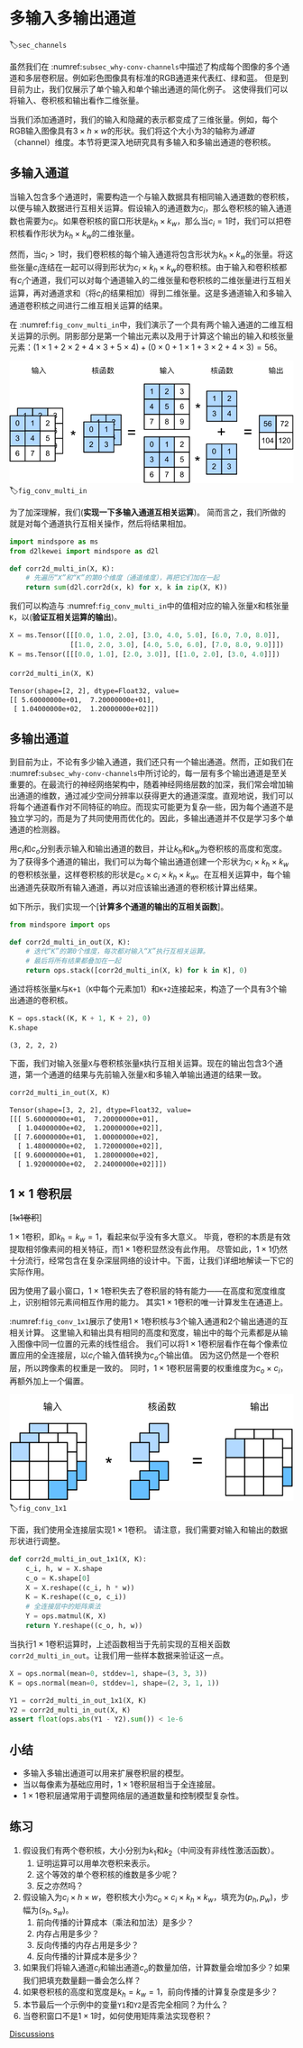 # 多输入多输出通道
:label:`sec_channels`

虽然我们在 :numref:`subsec_why-conv-channels`中描述了构成每个图像的多个通道和多层卷积层。例如彩色图像具有标准的RGB通道来代表红、绿和蓝。
但是到目前为止，我们仅展示了单个输入和单个输出通道的简化例子。
这使得我们可以将输入、卷积核和输出看作二维张量。

当我们添加通道时，我们的输入和隐藏的表示都变成了三维张量。例如，每个RGB输入图像具有$3\times h\times w$的形状。我们将这个大小为$3$的轴称为*通道*（channel）维度。本节将更深入地研究具有多输入和多输出通道的卷积核。

## 多输入通道

当输入包含多个通道时，需要构造一个与输入数据具有相同输入通道数的卷积核，以便与输入数据进行互相关运算。假设输入的通道数为$c_i$，那么卷积核的输入通道数也需要为$c_i$。如果卷积核的窗口形状是$k_h\times k_w$，那么当$c_i=1$时，我们可以把卷积核看作形状为$k_h\times k_w$的二维张量。

然而，当$c_i>1$时，我们卷积核的每个输入通道将包含形状为$k_h\times k_w$的张量。将这些张量$c_i$连结在一起可以得到形状为$c_i\times k_h\times k_w$的卷积核。由于输入和卷积核都有$c_i$个通道，我们可以对每个通道输入的二维张量和卷积核的二维张量进行互相关运算，再对通道求和（将$c_i$的结果相加）得到二维张量。这是多通道输入和多输入通道卷积核之间进行二维互相关运算的结果。

在 :numref:`fig_conv_multi_in`中，我们演示了一个具有两个输入通道的二维互相关运算的示例。阴影部分是第一个输出元素以及用于计算这个输出的输入和核张量元素：$(1\times1+2\times2+4\times3+5\times4)+(0\times0+1\times1+3\times2+4\times3)=56$。

![两个输入通道的互相关计算。](../img/conv-multi-in.svg)
:label:`fig_conv_multi_in`

为了加深理解，我们(**实现一下多输入通道互相关运算**)。
简而言之，我们所做的就是对每个通道执行互相关操作，然后将结果相加。



```python
import mindspore as ms
from d2lkewei import mindspore as d2l
```


```python
def corr2d_multi_in(X, K):
    # 先遍历“X”和“K”的第0个维度（通道维度），再把它们加在一起
    return sum(d2l.corr2d(x, k) for x, k in zip(X, K))
```

我们可以构造与 :numref:`fig_conv_multi_in`中的值相对应的输入张量`X`和核张量`K`，以(**验证互相关运算的输出**)。



```python
X = ms.Tensor([[[0.0, 1.0, 2.0], [3.0, 4.0, 5.0], [6.0, 7.0, 8.0]],
               [[1.0, 2.0, 3.0], [4.0, 5.0, 6.0], [7.0, 8.0, 9.0]]])
K = ms.Tensor([[[0.0, 1.0], [2.0, 3.0]], [[1.0, 2.0], [3.0, 4.0]]])

corr2d_multi_in(X, K)
```




    Tensor(shape=[2, 2], dtype=Float32, value=
    [[ 5.60000000e+01,  7.20000000e+01],
     [ 1.04000000e+02,  1.20000000e+02]])



## 多输出通道

到目前为止，不论有多少输入通道，我们还只有一个输出通道。然而，正如我们在 :numref:`subsec_why-conv-channels`中所讨论的，每一层有多个输出通道是至关重要的。在最流行的神经网络架构中，随着神经网络层数的加深，我们常会增加输出通道的维数，通过减少空间分辨率以获得更大的通道深度。直观地说，我们可以将每个通道看作对不同特征的响应。而现实可能更为复杂一些，因为每个通道不是独立学习的，而是为了共同使用而优化的。因此，多输出通道并不仅是学习多个单通道的检测器。

用$c_i$和$c_o$分别表示输入和输出通道的数目，并让$k_h$和$k_w$为卷积核的高度和宽度。为了获得多个通道的输出，我们可以为每个输出通道创建一个形状为$c_i\times k_h\times k_w$的卷积核张量，这样卷积核的形状是$c_o\times c_i\times k_h\times k_w$。在互相关运算中，每个输出通道先获取所有输入通道，再以对应该输出通道的卷积核计算出结果。

如下所示，我们实现一个[**计算多个通道的输出的互相关函数**]。



```python
from mindspore import ops
```


```python
def corr2d_multi_in_out(X, K):
    # 迭代“K”的第0个维度，每次都对输入“X”执行互相关运算。
    # 最后将所有结果都叠加在一起
    return ops.stack([corr2d_multi_in(X, k) for k in K], 0)
```

通过将核张量`K`与`K+1`（`K`中每个元素加$1$）和`K+2`连接起来，构造了一个具有$3$个输出通道的卷积核。



```python
K = ops.stack((K, K + 1, K + 2), 0)
K.shape
```




    (3, 2, 2, 2)



下面，我们对输入张量`X`与卷积核张量`K`执行互相关运算。现在的输出包含$3$个通道，第一个通道的结果与先前输入张量`X`和多输入单输出通道的结果一致。



```python
corr2d_multi_in_out(X, K)
```




    Tensor(shape=[3, 2, 2], dtype=Float32, value=
    [[[ 5.60000000e+01,  7.20000000e+01],
      [ 1.04000000e+02,  1.20000000e+02]],
     [[ 7.60000000e+01,  1.00000000e+02],
      [ 1.48000000e+02,  1.72000000e+02]],
     [[ 9.60000000e+01,  1.28000000e+02],
      [ 1.92000000e+02,  2.24000000e+02]]])



## $1\times 1$ 卷积层

[~~1x1卷积~~]

$1 \times 1$卷积，即$k_h = k_w = 1$，看起来似乎没有多大意义。
毕竟，卷积的本质是有效提取相邻像素间的相关特征，而$1 \times 1$卷积显然没有此作用。
尽管如此，$1 \times 1$仍然十分流行，经常包含在复杂深层网络的设计中。下面，让我们详细地解读一下它的实际作用。

因为使用了最小窗口，$1\times 1$卷积失去了卷积层的特有能力——在高度和宽度维度上，识别相邻元素间相互作用的能力。
其实$1\times 1$卷积的唯一计算发生在通道上。

 :numref:`fig_conv_1x1`展示了使用$1\times 1$卷积核与$3$个输入通道和$2$个输出通道的互相关计算。
这里输入和输出具有相同的高度和宽度，输出中的每个元素都是从输入图像中同一位置的元素的线性组合。
我们可以将$1\times 1$卷积层看作在每个像素位置应用的全连接层，以$c_i$个输入值转换为$c_o$个输出值。
因为这仍然是一个卷积层，所以跨像素的权重是一致的。
同时，$1\times 1$卷积层需要的权重维度为$c_o\times c_i$，再额外加上一个偏置。

![互相关计算使用了具有3个输入通道和2个输出通道的 $1\times 1$ 卷积核。其中，输入和输出具有相同的高度和宽度。](../img/conv-1x1.svg)
:label:`fig_conv_1x1`

下面，我们使用全连接层实现$1 \times 1$卷积。
请注意，我们需要对输入和输出的数据形状进行调整。



```python
def corr2d_multi_in_out_1x1(X, K):
    c_i, h, w = X.shape
    c_o = K.shape[0]
    X = X.reshape((c_i, h * w))
    K = K.reshape((c_o, c_i))
    # 全连接层中的矩阵乘法
    Y = ops.matmul(K, X)
    return Y.reshape((c_o, h, w))
```

当执行$1\times 1$卷积运算时，上述函数相当于先前实现的互相关函数`corr2d_multi_in_out`。让我们用一些样本数据来验证这一点。



```python
X = ops.normal(mean=0, stddev=1, shape=(3, 3, 3))
K = ops.normal(mean=0, stddev=1, shape=(2, 3, 1, 1))
```


```python
Y1 = corr2d_multi_in_out_1x1(X, K)
Y2 = corr2d_multi_in_out(X, K)
assert float(ops.abs(Y1 - Y2).sum()) < 1e-6
```

## 小结

* 多输入多输出通道可以用来扩展卷积层的模型。
* 当以每像素为基础应用时，$1\times 1$卷积层相当于全连接层。
* $1\times 1$卷积层通常用于调整网络层的通道数量和控制模型复杂性。

## 练习

1. 假设我们有两个卷积核，大小分别为$k_1$和$k_2$（中间没有非线性激活函数）。
    1. 证明运算可以用单次卷积来表示。
    1. 这个等效的单个卷积核的维数是多少呢？
    1. 反之亦然吗？
1. 假设输入为$c_i\times h\times w$，卷积核大小为$c_o\times c_i\times k_h\times k_w$，填充为$(p_h, p_w)$，步幅为$(s_h, s_w)$。
    1. 前向传播的计算成本（乘法和加法）是多少？
    1. 内存占用是多少？
    1. 反向传播的内存占用是多少？
    1. 反向传播的计算成本是多少？
1. 如果我们将输入通道$c_i$和输出通道$c_o$的数量加倍，计算数量会增加多少？如果我们把填充数量翻一番会怎么样？
1. 如果卷积核的高度和宽度是$k_h=k_w=1$，前向传播的计算复杂度是多少？
1. 本节最后一个示例中的变量`Y1`和`Y2`是否完全相同？为什么？
1. 当卷积窗口不是$1\times 1$时，如何使用矩阵乘法实现卷积？


[Discussions](https://discuss.d2l.ai/t/1854)

